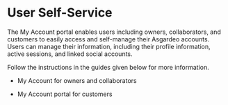 # User Self-Service

The My Account portal enables users including owners, collaborators, and customers to easily access and self-manage their Asgardeo accounts. Users can manage their information, including their profile information, active sessions, and linked social accounts. 

Follow the instructions in the guides given below for more information. 

- <a :href="$withBase('/guides/users/self-service/owners/')">My Account for owners and collaborators</a>

- <a :href="$withBase('/guides/users/self-service/customer/')">My Account portal for customers</a>